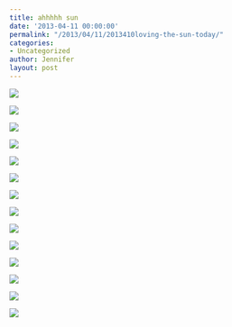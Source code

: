 ```yaml
---
title: ahhhhh sun
date: '2013-04-11 00:00:00'
permalink: "/2013/04/11/2013410loving-the-sun-today/"
categories:
- Uncategorized
author: Jennifer
layout: post
---
```


<div class="image-gallery-wrapper">
  <p>
    <img src="http://static1.squarespace.com/static/50db6bb3e4b015296cd43789/50dfa5b1e4b0dc6320e0b5ea/51660d29e4b00ae130cd87f7/1365643545546/2013-04-10+16.20.37.jpg.37.jpg?format=original" />
  </p>

  <p>
    <img src="http://static1.squarespace.com/static/50db6bb3e4b015296cd43789/50dfa5b1e4b0dc6320e0b5ea/51660dcde4b0d2481679435a/1365643688344/2013-04-10+16.26.16.jpg.16.jpg?format=original" />
  </p>

  <p>
    <img src="http://static1.squarespace.com/static/50db6bb3e4b015296cd43789/50dfa5b1e4b0dc6320e0b5ea/51660ce9e4b0d24816793eca/1365642482139/2013-04-10+16.27.46.jpg.46.jpg?format=original" />
  </p>

  <p>
    <img src="http://static1.squarespace.com/static/50db6bb3e4b015296cd43789/50dfa5b1e4b0dc6320e0b5ea/51660e08e4b060cd91943719/1365642772851/2013-04-10+16.26.37.jpg.37.jpg?format=original" />
  </p>

  <p>
    <img src="http://static1.squarespace.com/static/50db6bb3e4b015296cd43789/50dfa5b1e4b0dc6320e0b5ea/51660d0de4b035d7482e4d7d/1365643405370/2013-04-10+16.20.32.jpg.32.jpg?format=original" />
  </p>

  <p>
    <img src="http://static1.squarespace.com/static/50db6bb3e4b015296cd43789/50dfa5b1e4b0dc6320e0b5ea/51660d45e4b0d24816793fa1/1365642578639/2013-04-10+16.25.48.jpg.48.jpg?format=original" />
  </p>

  <p>
    <img src="http://static1.squarespace.com/static/50db6bb3e4b015296cd43789/50dfa5b1e4b0dc6320e0b5ea/51660de1e4b060cd919436ad/1365642729041/2013-04-10+16.26.19.jpg.19.jpg?format=original" />
  </p>

  <p>
    <img src="http://static1.squarespace.com/static/50db6bb3e4b015296cd43789/50dfa5b1e4b0dc6320e0b5ea/51660df3e4b035d7482e50c1/1365642752030/2013-04-10+16.26.33.jpg.33.jpg?format=original" />
  </p>

  <p>
    <img src="http://static1.squarespace.com/static/50db6bb3e4b015296cd43789/50dfa5b1e4b0dc6320e0b5ea/51660e23e4b060cd9194374a/1365644187087/2013-04-10+16.26.49.jpg.49.jpg?format=original" />
  </p>

  <p>
    <img src="http://static1.squarespace.com/static/50db6bb3e4b015296cd43789/50dfa5b1e4b0dc6320e0b5ea/51660e69e4b053615296aca8/1365642868579/2013-04-10+16.53.42.jpg.42.jpg?format=original" />
  </p>

  <p>
    <img src="http://static1.squarespace.com/static/50db6bb3e4b015296cd43789/50dfa5b1e4b0dc6320e0b5ea/51660e87e4b060cd91943817/1365642896401/2013-04-10+16.53.47.jpg.47.jpg?format=original" />
  </p>

  <p>
    <img src="http://static1.squarespace.com/static/50db6bb3e4b015296cd43789/50dfa5b1e4b0dc6320e0b5ea/51660ebee4b07ccd0c1c77af/1365642954669/2013-04-10+16.53.52.jpg.52.jpg?format=original" />
  </p>

  <p>
    <img src="http://static1.squarespace.com/static/50db6bb3e4b015296cd43789/50dfa5b1e4b0dc6320e0b5ea/51660ef5e4b0f61ca30c2007/1365643009884/2013-04-10+16.56.29.jpg.29.jpg?format=original" />
  </p>

  <p>
    <img src="http://static1.squarespace.com/static/50db6bb3e4b015296cd43789/50dfa5b1e4b0dc6320e0b5ea/516612eee4b053615296b99e/1365644021504/2013-04-10+16.53.27.jpg.27.jpg?format=original" />
  </p>
</div>
